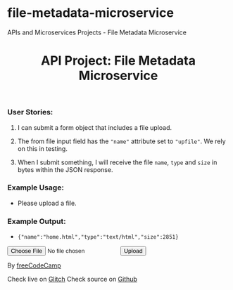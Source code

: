 # file-metadata-microservice
APIs and Microservices Projects - File Metadata Microservice

<main>
      <header>
        <h1>API Project: File Metadata Microservice</h1>
      </header>
      <section>
        <h3>User Stories:</h3>
        <ol>
          <li>
            <p>I can submit a form object that includes a file upload.</p>
          </li>
          <li>
            <p>The from file input field has the <code>"name"</code> attribute set to <code>"upfile"</code>. We rely on this in testing.</p>
          </li>
          <li>
            <p>When I submit something, I will receive the file <code>name</code>, <code>type</code> and <code>size</code> in bytes within the JSON response.</p>
          </li>
        </ol>
      </section>
      <section>
        <h3>Example Usage:</h3>
        <ul>
          <li><p>Please upload a file.</p></li>
        </ul>
      </section>
      <section>
        <h3>Example Output:</h3>
        <ul>
          <li><p><code>{"name":"home.html","type":"text/html","size":2851}</code></p></li>
        </ul>
      </section>
      <section class="form">
        <form method="POST" action="/api/fileanalyse" enctype="multipart/form-data">
          <input type="file" name="upfile" id="fileInput" />
          <input type="submit" value="Upload" />
        </form>
      </section>
      <footer>
        <p>By <a href="https://www.freecodecamp.org/" target="__blank">freeCodeCamp</a></p>
        <p>
          <span>Check live on <a href="https://i-anshuman-file-metadata-microservice.glitch.me" target="__blank">Glitch</a></span>
          <span>Check source on <a href="https://github.com/i-anshuman/file-metadata-microservice" target="__blank">Github</a></span>
        </p>
      </footer>
    </main>
